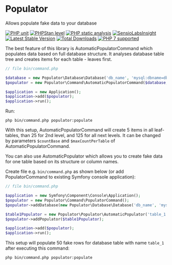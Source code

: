 # Populator
Allows populate fake data to your database

[![PHP unit](https://github.com/lulco/populator/workflows/PHPunit/badge.svg)](https://github.com/lulco/populator/actions?query=workflow%3APHPunit)
[![PHPStan level](https://img.shields.io/badge/PHPStan-level:%205-brightgreen.svg)](https://github.com/lulco/populator/actions?query=workflow%3A"PHP+static+analysis")
[![PHP static analysis](https://github.com/lulco/populator/workflows/PHP%20static%20analysis/badge.svg)](https://github.com/lulco/populator/actions?query=workflow%3A"PHP+static+analysis")
[![SensioLabsInsight](https://insight.symfony.com/projects/1795bc5d-8063-4c6b-ab34-13c9c614216e/mini.png)](https://insight.sensiolabs.com/projects/1795bc5d-8063-4c6b-ab34-13c9c614216e)
[![Latest Stable Version](https://img.shields.io/packagist/v/lulco/populator.svg)](https://packagist.org/packages/lulco/populator)
[![Total Downloads](https://img.shields.io/packagist/dt/lulco/populator.svg?style=flat-square)](https://packagist.org/packages/lulco/populator)
[![PHP 7 supported](http://php7ready.timesplinter.ch/lulco/populator/master/badge.svg)](https://travis-ci.org/lulco/populator)

The best feature of this library is AutomaticPopulatorCommand which populates data based on full database structure. It analyses database table tree and creates items for each table - leaves first.

```php
// file bin/command.php

$database = new Populator\Database\Database('db_name', 'mysql:dbname=db_name;host=db_host', 'db_user', 'db_password');
$populator = new Populator\Command\AutomaticPopulatorCommand($database, ['phoenix_log', 'phinxlog', 'migration_log', 'versions', 'api_logs', 'api_tokens'], true, $columnNameAndTypeCallbacks);

$application = new Application();
$application->add($populator);
$application->run();
```

Run:
```
php bin/command.php populator:populate
````

With this setup, AutomaticPopulatorCommand will create 5 items in all leaf-tables, than 25 for 2nd level, and 125 for all next levels. It can be changed by parameters `$countBase` and `$maxCountPerTable` of AutomaticPopulatorCommand.  



You can also use AutomaticPopulator which allows you to create fake data for one table based on its structure or column names.

Create file e.g. `bin/command.php` as shown below (or add PopulatorCommand to existing Symfony console application):

```php
// file bin/command.php

$application = new Symfony\Component\Console\Application();
$populator = new Populator\Command\PopulatorCommand();
$populator->addDatabase(new Populator\Database\Database('db_name', 'mysql:dbname=db_name;host=db_host', 'db_user', 'db_password'));

$table1Populator = new Populator\Populator\AutomaticPopulator('table_1', 50);
$populator->addPopulator($table1Populator);

$application->add($populator);
$application->run();
```

This setup will populate 50 fake rows for database table with name `table_1` after executing this command:
```
php bin/command.php populator:populate
````
